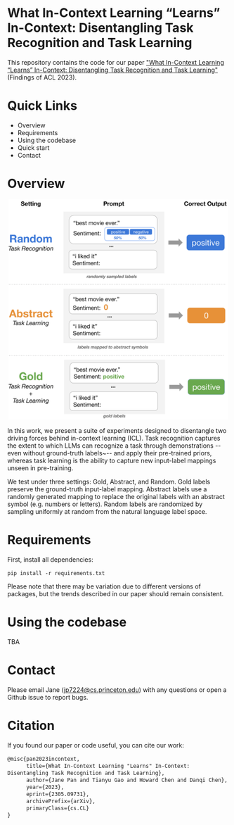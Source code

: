 # What In-Context Learning “Learns” In-Context: Disentangling Task Recognition and Task Learning

This repository contains the code for our paper ["What In-Context Learning “Learns” In-Context: Disentangling Task Recognition and Task Learning"](https://arxiv.org/abs/2305.09731) (Findings of ACL 2023).

# Quick Links
* Overview
* Requirements
* Using the codebase
* Quick start
* Contact

# Overview
<!-- ![image](./figure.png) -->
<p align="center">
  <img src="./figure.png" alt= “” width="500" height="500">
</p>


In this work, we present a suite of experiments designed to disentangle two driving forces behind in-context learning (ICL). Task recognition captures the extent to which LLMs can recognize a task through demonstrations -- even without ground-truth labels~-- and apply their pre-trained priors, whereas task learning is the ability to capture new input-label mappings unseen in pre-training.

We test under three settings: Gold, Abstract, and Random. Gold labels preserve the ground-truth input-label mapping. Abstract labels use a randomly generated mapping to replace the original labels with an abstract symbol (e.g. numbers or letters). Random labels are randomized by sampling uniformly at random from the natural language label space.

# Requirements
First, install all dependencies:

```
pip install -r requirements.txt
```

Please note that there may be variation due to different versions of packages, but the trends described in our paper should remain consistent.

# Using the codebase
TBA

 
# Contact
Please email Jane (jp7224@cs.princeton.edu) with any questions or open a Github issue to report bugs.

# Citation
If you found our paper or code useful, you can cite our work:

```
@misc{pan2023incontext,
      title={What In-Context Learning "Learns" In-Context: Disentangling Task Recognition and Task Learning}, 
      author={Jane Pan and Tianyu Gao and Howard Chen and Danqi Chen},
      year={2023},
      eprint={2305.09731},
      archivePrefix={arXiv},
      primaryClass={cs.CL}
}
```
